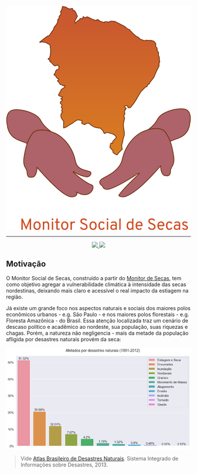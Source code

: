 <p align="center">
    <img src="./img/logo.svg">
</p>

--------

<p align="center">
    <a href="https://app.codacy.com/manual/jcezarms/monitor-social-de-secas?utm_source=github.com&utm_medium=referral&utm_content=jcezarms/monitor-social-de-secas&utm_campaign=Badge_Grade_Dashboard">
        <img src="https://api.codacy.com/project/badge/Grade/63830b4fa6be4a6bbb8d6928c46e35cd" />
    <a href="https://github.com/jcezarms/monitor-social-de-secas/graphs/contributors">
        <img src="https://img.shields.io/github/contributors/jcezarms/monitor-social-de-secas.svg" />
    </a>
</p>

## Motivação
O Monitor Social de Secas, construído a partir do [Monitor de Secas](http://monitordesecas.ana.gov.br/mapa), tem como objetivo agregar a vulnerabilidade climática à intensidade das secas nordestinas, deixando mais claro e acessível o real impacto da estiagem na região.

Já existe um grande foco nos aspectos naturais e sociais dos maiores polos econômicos urbanos - e.g. São Paulo - e nos maiores polos florestais - e.g. Floresta Amazônica - do Brasil. Essa atenção localizada traz um cenário de descaso político e acadêmico ao nordeste, sua população, suas riquezas e chagas. Porém, a natureza não negligencia - mais da metade da população afligida por desastres naturais provém da seca:

![Afetados por disastres 1991-2012](./img/atlas_desastres.png)
> Vide [Atlas Brasileiro de Desastres Naturais](https://s2id.mi.gov.br/paginas/atlas/). Sistema Integrado de Informações sobre Desastres, 2013.